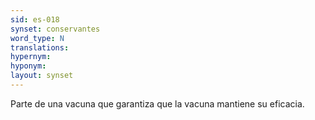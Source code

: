 ```yaml
---
sid: es-018
synset: conservantes
word_type: N
translations: 
hypernym: 
hyponym: 
layout: synset
---
```

Parte de una vacuna que garantiza que la vacuna mantiene su eficacia.